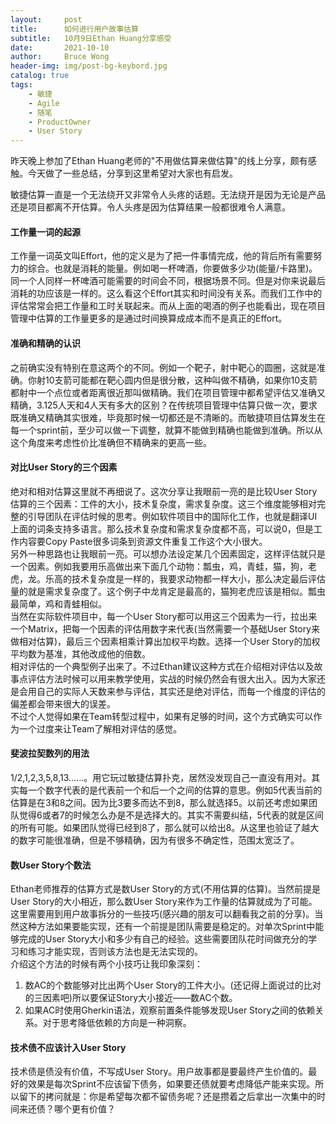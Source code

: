 ```yaml
---
layout:     post
title:      如何进行用户故事估算 
subtitle:   10月9日Ethan Huang分享感受
date:       2021-10-10
author:     Bruce Wong
header-img: img/post-bg-keybord.jpg
catalog: true
tags:
    - 敏捷
    - Agile
    - 随笔
    - ProductOwner
    - User Story
---
```


昨天晚上参加了Ethan Huang老师的"不用做估算来做估算"的线上分享，颇有感触。今天做了一些总结，分享到这里希望对大家也有启发。  

敏捷估算一直是一个无法绕开又非常令人头疼的话题。无法绕开是因为无论是产品还是项目都离不开估算。令人头疼是因为估算结果一般都很难令人满意。   

#### 工作量一词的起源  
工作量一词英文叫Effort，他的定义是为了把一件事情完成，他的背后所有需要努力的综合。也就是消耗的能量。例如喝一杯啤酒，你要做多少功(能量/卡路里)。同一个人同样一杯啤酒可能需要的时间会不同，根据场景不同。但是对你来说最后消耗的功应该是一样的。这么看这个Effort其实和时间没有关系。而我们工作中的评估常常会把工作量和工时关联起来。而从上面的喝酒的例子也能看出，现在项目管理中估算的工作量更多的是通过时间换算成成本而不是真正的Effort。  

#### 准确和精确的认识  
之前确实没有特别在意这两个的不同。例如一个靶子，射中靶心的圆圈，这就是准确。你射10支箭可能都在靶心圆内但是很分散，这种叫做不精确，如果你10支箭都射中一个点位或者距离很近那叫做精确。我们在项目管理中都希望评估又准确又精确，3.125人天和4人天有多大的区别？在传统项目管理中估算只做一次，要求既准确又精确其实很难，毕竟那时候一切都还是不清晰的。而敏捷项目估算发生在每一个sprint前，至少可以做一下调整，就算不能做到精确也能做到准确。所以从这个角度来考虑性价比准确但不精确来的更高一些。  

#### 对比User Story的三个因素  
绝对和相对估算这里就不再细说了。这次分享让我眼前一亮的是比较User Story估算的三个因素：工件的大小，技术复杂度，需求复杂度。这三个维度能够相对完整的引导团队在评估时候的思考。例如软件项目中的国际化工作，也就是翻译UI上面的词条支持多语言。那么技术复杂度和需求复杂度都不高，可以说0，但是工作内容要Copy Paste很多词条到资源文件重复工作这个大小很大。  
另外一种思路也让我眼前一亮。可以想办法设定某几个因素固定，这样评估就只是一个因素。例如我要用乐高做出来下面几个动物：瓢虫，鸡，青蛙，猫，狗，老虎，龙。乐高的技术复杂度是一样的，我要求动物都一样大小，那么决定最后评估量的就是需求复杂度了。这个例子中龙肯定是最高的，猫狗老虎应该是相似。瓢虫最简单，鸡和青蛙相似。  
当然在实际软件项目中，每一个User Story都可以用这三个因素为一行，拉出来一个Matrix，把每一个因素的评估用数字来代表(当然需要一个基础User Story来做相对估算)，最后三个因素相乘计算出加权平均数。选择一个User Story的加权平均数为基准，其他改成他的倍数。  
相对评估的一个典型例子出来了。不过Ethan建议这种方式在介绍相对评估以及故事点评估方法时候可以用来教学使用，实战的时候仍然会有很大出入。因为大家还是会用自己的实际人天数来参与评估，其实还是绝对评估，而每一个维度的评估的偏差都会带来很大的误差。  
不过个人觉得如果在Team转型过程中，如果有足够的时间，这个方式确实可以作为一个过度来让Team了解相对评估的感觉。  

#### 斐波拉契数列的用法  
1/2,1,2,3,5,8,13......。用它玩过敏捷估算扑克，居然没发现自己一直没有用对。其实每一个数字代表的是代表前一个和后一个之间的估算的意思。例如5代表当前的估算是在3和8之间。因为比3要多而达不到8，那么就选择5。以前还考虑如果团队觉得6或者7的时候怎么办是不是选择大的。其实不需要纠结，5代表的就是区间的所有可能。如果团队觉得已经到8了，那么就可以给出8。从这里也验证了越大的数字可能很准确，但是不够精确，因为有很多不确定性，范围太宽泛了。  

#### 数User Story个数法  
Ethan老师推荐的估算方式是数User Story的方式(不用估算的估算)。当然前提是User Story的大小相近，那么数User Story来作为工作量的估算就成为了可能。这里需要用到用户故事拆分的一些技巧(感兴趣的朋友可以翻看我之前的分享)。当然这种方法如果要能实现，还有一个前提是团队需要是稳定的。对单次Sprint中能够完成的User Story大小和多少有自己的经验。这些需要团队花时间做充分的学习和练习才能实现，否则该方法也是无法实现的。  
介绍这个方法的时候有两个小技巧让我印象深刻：
1. 数AC的个数能够对比出两个User Story的工件大小。(还记得上面说过的比对的三因素吧)所以要保证Story大小接近——数AC个数。  
2. 如果AC时使用Gherkin语法，观察前置条件能够发现User Story之间的依赖关系。对于思考降低依赖的方向是一种洞察。  

#### 技术债不应该计入User Story  
技术债是债没有价值，不写成User Story。用户故事都是要最终产生价值的。最好的效果是每次Sprint不应该留下债务，如果要还债就要考虑降低产能来实现。所以留下的拷问就是：你是希望每次都不留债务呢？还是攒着之后拿出一次集中的时间来还债？哪个更有价值？  
